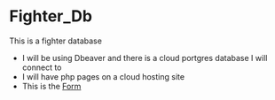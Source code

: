 # Fighter_Db
This is a fighter database
* I will be using Dbeaver and there is a cloud portgres database I will connect to
* I will have php pages on a cloud hosting site
* This is the [Form](https://purpleeyedowl.com/test/php/View_Gym.php)
